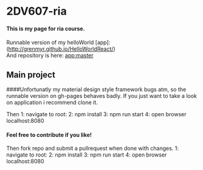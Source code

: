# 2DV607-ria

#### This is my page for ria course.

#### 
Runnable version of my helloWorld [app]: (http://grenmyr.github.io/HelloWorldReact/)    
And repository is here: [app:master](https://github.com/Grenmyr/HelloWorldReact/tree/master)

## Main project
####Unfortunatly my material design style framework bugs atm, so the runnable version on gh-pages behaves badly.
If you just want to take a look on application i recommend clone it.

Then 
1: navigate to root:
2: npm install
3: npm run start
4: open browser localhost:8080

#### Feel free to contribute if you like!
Then fork repo and submit a pullrequest when done with changes.
1: navigate to root:
2: npm install
3: npm run start
4: open browser localhost:8080
